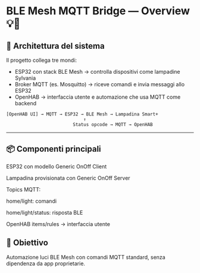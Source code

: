 # BLE Mesh MQTT Bridge — Overview 💡📡

## 🧠 Architettura del sistema

Il progetto collega tre mondi:

- ESP32 con stack BLE Mesh → controlla dispositivi come lampadine Sylvania
- Broker MQTT (es. Mosquitto) → riceve comandi e invia messaggi allo ESP32
- OpenHAB → interfaccia utente e automazione che usa MQTT come backend

```plaintext
[OpenHAB UI] → MQTT → ESP32 → BLE Mesh → Lampadina Smart+
                             ↑
                         Status opcode → MQTT → OpenHAB

```
---
## 📦 Componenti principali
ESP32 con modello Generic OnOff Client

Lampadina provisionata con Generic OnOff Server

Topics MQTT:

home/light: comandi

home/light/status: risposta BLE

OpenHAB items/rules → interfaccia utente

## 🎯 Obiettivo
Automazione luci BLE Mesh con comandi MQTT standard, senza dipendenza da app proprietarie.
